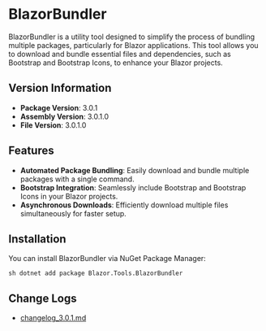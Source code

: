 # BlazorBundler

BlazorBundler is a utility tool designed to simplify the process of bundling multiple packages, particularly for Blazor applications. This tool allows you to download and bundle essential files and dependencies, such as Bootstrap and Bootstrap Icons, to enhance your Blazor projects.

## Version Information
- **Package Version**: 3.0.1
- **Assembly Version**: 3.0.1.0
- **File Version**: 3.0.1.0

## Features

- **Automated Package Bundling**: Easily download and bundle multiple packages with a single command.
- **Bootstrap Integration**: Seamlessly include Bootstrap and Bootstrap Icons in your Blazor projects.
- **Asynchronous Downloads**: Efficiently download multiple files simultaneously for faster setup.

## Installation

You can install BlazorBundler via NuGet Package Manager:

`sh
dotnet add package Blazor.Tools.BlazorBundler
`

## Change Logs
- [changelog_3.0.1.md](https://github.com/xmione/Blazor.Tools/blob/master/Blazor.Tools.BlazorBundler/changelog_3.0.1.md)

